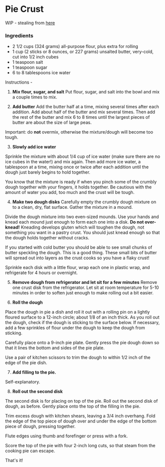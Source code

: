 # Pie Crust

WIP - stealing from [here](https://www.simplyrecipes.com/recipes/perfect_pie_crust/)

### Ingredients

* 2 1/2 cups (324 grams) all-purpose flour, plus extra for rolling
* 1 cup (2 sticks or 8 ounces, or 227 grams) unsalted butter, very-cold, cut into 1/2 inch cubes
* 1 teaspoon salt
* 1 teaspoon sugar
* 6 to 8 tablespoons ice water

Instructions -

1. **Mix flour, sugar, and salt**
Put flour, sugar, and salt into the bowl and mix a couple times to mix.

2. **Add butter** 
Add the butter half at a time, mixing several times after each addition. Add about half of the butter and mix several times. Then add the rest of the butter and mix 6 to 8 times until the largest pieces of butter are about the size of large peas.

Important: do **not** overmix, otherwise the mixture/dough will become too tough.

3. **Slowly add ice water** 

Sprinkle the mixture with about 1/4 cup of ice water (make sure there are no ice cubes in the water!) and mix again. 
Then add more ice water, a tablespoon at a time, mixing once or twice after each addition until the dough just barely begins to hold together.

You know that the mixture is ready if when you pinch some of the crumbly dough together with your fingers, it holds together. Be cautious with the amount of water you add, too much and the crust will be tough.

4. **Make two dough disks** 
Carefully empty the crumbly dough mixture on to a clean, dry, flat surface. Gather the mixture in a mound.

Divide the dough mixture into two even-sized mounds. Use your hands and knead each mound just enough to form each one into a disk. **Do not over-knead!** Kneading develops gluten which will toughen the dough, not something you want in a pastry crust. You should just knead enough so that the dough holds together without cracks.

If you started with cold butter you should be able to see small chunks of butter speckling the dough. This is a good thing. These small bits of butter will spread out into layers as the crust cooks so you have a flaky crust!

Sprinkle each disk with a little flour, wrap each one in plastic wrap, and refrigerate for 4 hours or overnight.

5. **Remove dough from refrigerator and let sit for a few minutes** 
Remove one crust disk from the refrigerator. Let sit at room temperature for 5-10 minutes in order to soften just enough to make rolling out a bit easier.

6. **Roll the dough**

Place the dough in pie a dish and roll it out with a rolling pin on a lightly floured surface to a 12-inch circle; about 1/8 of an inch thick. As you roll out the dough, check if the dough is sticking to the surface below. If necessary, add a few sprinkles of flour under the dough to keep the dough from sticking.

Carefully place onto a 9-inch pie plate. Gently press the pie dough down so that it lines the bottom and sides of the pie plate.

Use a pair of kitchen scissors to trim the dough to within 1/2 inch of the edge of the pie dish.

7. **Add filling to the pie.**

Self-explanatory.

8. **Roll out the second disk** 

The second disk is for placing on top of the pie. Roll out the second disk of dough, as before. Gently place onto the top of the filling in the pie.

Trim excess dough with kitchen shears, leaving a 3/4 inch overhang. Fold the edge of the top piece of dough over and under the edge of the bottom piece of dough, pressing together.

Flute edges using thumb and forefinger or press with a fork.

Score the top of the pie with four 2-inch long cuts, so that steam from the cooking pie can escape.

That's it!
